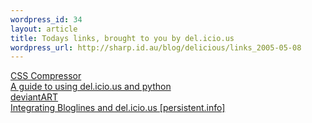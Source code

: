 ```yaml
--- 
wordpress_id: 34
layout: article
title: Todays links, brought to you by del.icio.us
wordpress_url: http://sharp.id.au/blog/delicious/links_2005-05-08
---
```

<a href="http://cssc.darkriftstudios.com/">CSS Compressor</a>
<br />
<a href="http://dealmeida.net/en/Programming/Python/delicious.html">A guide to using del.icio.us and python</a>
<br />
<a href="http://www.deviantart.com/">deviantART</a>
<br />
<a href="http://www.persistent.info/archives/2005/02/13/bloglines-del.icio.us">Integrating Bloglines and del.icio.us [persistent.info]</a>
<br />
